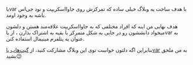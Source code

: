 یاvar
با هدف ساخت یه وبلاگ خیلی ساده که تمرکزش روی جاوااسکریپت و نود جی‌اس باشه به وجود اومد.

هدف نهایی من اینه که افراد مختلفی که به جاوااسکریپت علاقه‌مند هستن و دلشون میخواد دانششون رو در جایی به شکل متمرکز با بقیه به اشتراک بذارن
،
از
یاvar
به عنوان یه پتلفرم مینیمال استفاده کنن.

بنابراین اگه دلتون خواست توی این وبلاگ مشارکت کنید، از
[گیت‌هاب یاvar](http://github.com/yavarjs/yavarjs.github.io)
به من ملحق بشید😉